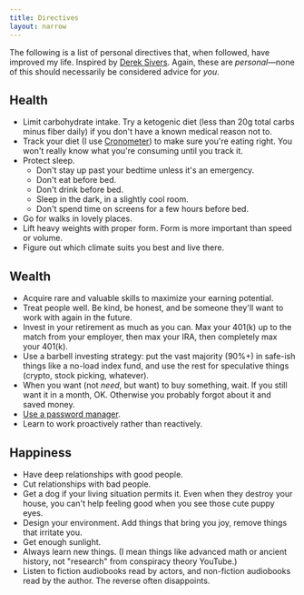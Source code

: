 ```yaml
---
title: Directives
layout: narrow
---
```


The following is a list of personal directives that, when followed, have improved my life. Inspired by [Derek Sivers](https://sive.rs/d1). Again, these are _personal_—none of this should necessarily be considered advice for _you_.

## Health

- Limit carbohydrate intake. Try a ketogenic diet (less than 20g total carbs minus fiber daily) if you don't have a known medical reason not to.
- Track your diet (I use [Cronometer](https://cronometer.com)) to make sure you're eating right. You won't really know what you're consuming until you track it.
- Protect sleep.
  - Don't stay up past your bedtime unless it's an emergency.
  - Don't eat before bed.
  - Don't drink before bed.
  - Sleep in the dark, in a slightly cool room.
  - Don't spend time on screens for a few hours before bed.
- Go for walks in lovely places.
- Lift heavy weights with proper form. Form is more important than speed or volume.
- Figure out which climate suits you best and live there.

## Wealth

- Acquire rare and valuable skills to maximize your earning potential.
- Treat people well. Be kind, be honest, and be someone they'll want to work with again in the future.
- Invest in your retirement as much as you can. Max your 401(k) up to the match from your employer, then max your IRA, then completely max your 401(k).
- Use a barbell investing strategy: put the vast majority (90%+) in safe-ish things like a no-load index fund, and use the rest for speculative things (crypto, stock picking, whatever).
- When you want (not _need_, but want) to buy something, wait. If you still want it in a month, OK. Otherwise you probably forgot about it and saved money.
- [Use a password manager](/technical-writing/2021-03-29-all-about-passwords/).
- Learn to work proactively rather than reactively.

## Happiness

- Have deep relationships with good people.
- Cut relationships with bad people.
- Get a dog if your living situation permits it. Even when they destroy your house, you can't help feeling good when you see those cute puppy eyes.
- Design your environment. Add things that bring you joy, remove things that irritate you.
- Get enough sunlight.
- Always learn new things. (I mean things like advanced math or ancient history, not "research" from conspiracy theory YouTube.)
- Listen to fiction audiobooks read by actors, and non-fiction audiobooks read by the author. The reverse often disappoints.
